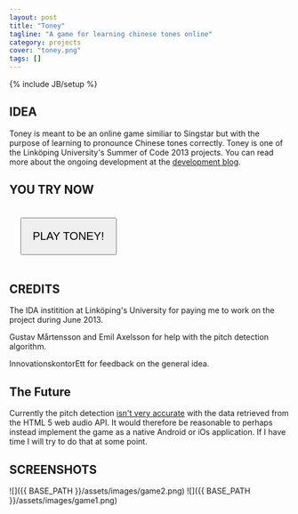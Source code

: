 ```yaml
---
layout: post
title: "Toney"
tagline: "A game for learning chinese tones online"
category: projects
cover: "toney.png"
tags: []
---
```

{% include JB/setup %}

## IDEA
Toney is meant to be an online game similiar to Singstar but with the purpose of learning to pronounce Chinese tones correctly. Toney is one of the Linköping University's Summer of Code 2013 projects. You can read more about the ongoing development at the [development blog](http://biggestt.github.io/toney/about.html).

## YOU TRY NOW

<input type='button' class='btn' onclick="window.location.href='https://dl.dropboxusercontent.com/spa/0lvknhm731j9dkk/toney/public/index.html'" value="PLAY TONEY!" style="font-size: 20px; margin:20px; padding: 20px"/>

## CREDITS

The IDA institition at Linköping's University for paying me to work on the project during June 2013.

Gustav Mårtensson and Emil Axelsson for help with the pitch detection algorithm.

InnovationskontorEtt for feedback on the general idea.

## The Future

Currently the pitch detection [isn't very accurate](http://stackoverflow.com/questions/17943429/how-can-i-utilize-the-full-spectrogram-resolution-when-dealing-with-speech-input) with the data retrieved from the HTML 5 web audio API. It would therefore be reasonable to perhaps instead implement the game as a native Android or iOs application. If I have time I will try to do that at some point.


## SCREENSHOTS

![]({{ BASE_PATH }}/assets/images/game2.png)
![]({{ BASE_PATH }}/assets/images/game1.png)